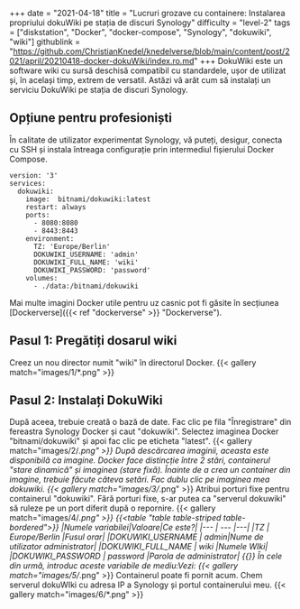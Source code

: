 +++
date = "2021-04-18"
title = "Lucruri grozave cu containere: Instalarea propriului dokuWiki pe stația de discuri Synology"
difficulty = "level-2"
tags = ["diskstation", "Docker", "docker-compose", "Synology", "dokuwiki", "wiki"]
githublink = "https://github.com/ChristianKnedel/knedelverse/blob/main/content/post/2021/april/20210418-docker-dokuWiki/index.ro.md"
+++
DokuWiki este un software wiki cu sursă deschisă compatibil cu standardele, ușor de utilizat și, în același timp, extrem de versatil. Astăzi vă arăt cum să instalați un serviciu DokuWiki pe stația de discuri Synology.
## Opțiune pentru profesioniști
În calitate de utilizator experimentat Synology, vă puteți, desigur, conecta cu SSH și instala întreaga configurație prin intermediul fișierului Docker Compose.
```
version: '3'
services:
  dokuwiki:
    image:  bitnami/dokuwiki:latest
    restart: always
    ports:
      - 8080:8080
      - 8443:8443
    environment:
      TZ: 'Europe/Berlin'
      DOKUWIKI_USERNAME: 'admin'
      DOKUWIKI_FULL_NAME: 'wiki'
      DOKUWIKI_PASSWORD: 'password'
    volumes:
      - ./data:/bitnami/dokuwiki

```
Mai multe imagini Docker utile pentru uz casnic pot fi găsite în secțiunea [Dockerverse]({{< ref "dockerverse" >}} "Dockerverse").
## Pasul 1: Pregătiți dosarul wiki
Creez un nou director numit "wiki" în directorul Docker.
{{< gallery match="images/1/*.png" >}}

## Pasul 2: Instalați DokuWiki
După aceea, trebuie creată o bază de date. Fac clic pe fila "Înregistrare" din fereastra Synology Docker și caut "dokuwiki". Selectez imaginea Docker "bitnami/dokuwiki" și apoi fac clic pe eticheta "latest".
{{< gallery match="images/2/*.png" >}}
După descărcarea imaginii, aceasta este disponibilă ca imagine. Docker face distincție între 2 stări, containerul "stare dinamică" și imaginea (stare fixă). Înainte de a crea un container din imagine, trebuie făcute câteva setări. Fac dublu clic pe imaginea mea dokuwiki.
{{< gallery match="images/3/*.png" >}}
Atribui porturi fixe pentru containerul "dokuwiki". Fără porturi fixe, s-ar putea ca "serverul dokuwiki" să ruleze pe un port diferit după o repornire.
{{< gallery match="images/4/*.png" >}}
{{<table "table table-striped table-bordered">}}
|Numele variabilei|Valoare|Ce este?|
|--- | --- |---|
|TZ	| Europe/Berlin	|Fusul orar|
|DOKUWIKI_USERNAME	| admin|Nume de utilizator administrator|
|DOKUWIKI_FULL_NAME |	wiki	|Numele WIki|
|DOKUWIKI_PASSWORD	| password	|Parola de administrator|
{{</table>}}
În cele din urmă, introduc aceste variabile de mediu:Vezi:
{{< gallery match="images/5/*.png" >}}
Containerul poate fi pornit acum. Chem serverul dokuWIki cu adresa IP a Synology și portul containerului meu.
{{< gallery match="images/6/*.png" >}}
